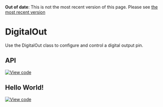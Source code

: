 <span class="warnings">**Out of date**: This is not the most recent version of this page. Please see [the most recent version](https://os.mbed.com/docs/latest/reference/digitalout.html)</span>
# DigitalOut

Use the DigitalOut class to configure and control a digital output pin. 

## API

[![View code](https://www.mbed.com/embed/?type=library)](https://docs.mbed.com/docs/mbed-os-api/en/mbed-os-5.5/api/classmbed_1_1DigitalOut.html) 

## Hello World!

[![View code](https://www.mbed.com/embed/?url=https://developer.mbed.org/teams/mbed_example/code/DigitalOut_HelloWorld/)](https://developer.mbed.org/teams/mbed_example/code/DigitalOut_HelloWorld/file/78036976f155/main.cpp) 

